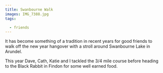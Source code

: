 ```yaml
---
title: Swanbourne Walk
images: IMG_7388.jpg
tags:

  - friends
---
```

It has become something of a tradition in recent years for good friends to walk off the new year hangover with a stroll around Swanbourne Lake in Arundel.

This year Dave, Cath, Katie and I tackled the 3/4 mile course before heading to the Black Rabbit in Findon for some well earned food.